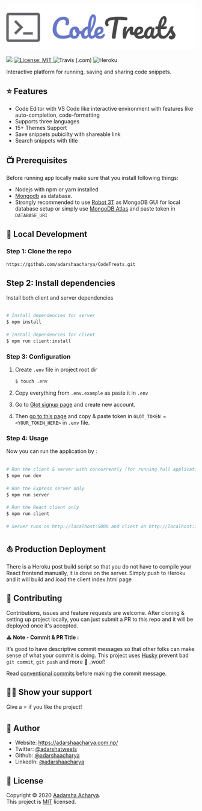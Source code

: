 <img src="assets/Github.svg" alt="Logo" />

<p>
<a href="https://app.codacy.com/manual/adarshaacharya/CodeTreats?utm_source=github.com&utm_medium=referral&utm_content=adarshaacharya/CodeTreats&utm_campaign=Badge_Grade_Dashboard"><img src="https://api.codacy.com/project/badge/Grade/62f781ddecba4ec3b4f79d53f380a7a1"/></a>
 <a href="https://github.com/adarshaacharya/CodeTreats/blob/master/LICENSE" target="_blank">
<img alt="License: MIT" src="https://img.shields.io/github/license/adarshaacharya/CodeTreats" />
</a>
<img alt="Travis (.com)" src="https://img.shields.io/travis/com/adarshaacharya/CodeTreats" />
<img src="https://pyheroku-badge.herokuapp.com/?app=codetreats" alt="Heroku">
</p>

Interactive platform for running, saving and sharing code snippets.

## ⭐ Features

-   Code Editor with VS Code like interactive environment with features like auto-completion, code-formatting
-   Supports three languages
-   15+ Themes Support
-   Save snippets pubicilty with shareable link
-   Search snippets with title

## 📺 Prerequisites

Before running app locally make sure that you install following things:

-   Nodejs with npm or yarn installed
-   [Mongodb](https://www.mongodb.com/) as database.
-   Strongly recommended to use [Robot 3T](https://robomongo.org/) as MongoDB GUI for local database setup or simply use [MongoDB Atlas](https://docs.atlas.mongodb.com/getting-started/) and paste token in `DATABASE_URI`

## 🚀 Local Development

### Step 1: Clone the repo

```bash
https://github.com/adarshaacharya/CodeTreats.git
```

## Step 2: Install dependencies

Install both client and server dependencies

```bash

# Install dependencies for server
$ npm install

# Install dependencies for client
$ npm run client:install

```

### Step 3: Configuration

1. Create `.env` file in project root dir

    ```bash
    $ touch .env
    ```

2. Copy everything from `.env.example` as paste it in `.env`

3. Go to [Glot signup page](https://glot.io/auth/page/simple/register) and create new account.

4. Then [go to this page](https://glot.io/account/token) and copy & paste token in `GLOT_TOKEN = <YOUR_TOKEN_HERE>` in `.env` file.

### Step 4: Usage

Now you can run the application by :

```bash

# Run the client & server with concurrently (for running full application)
$ npm run dev

# Run the Express server only
$ npm run server

# Run the React client only
$ npm run client

# Server runs on http://localhost:5000 and client on http://localhost:3000

```

## ⛵ Production Deployment

There is a Heroku post build script so that you do not have to compile your React frontend manually, it is done on the server. Simply push to Heroku and it will build and load the client index.html page

## 🤝 Contributing

Contributions, issues and feature requests are welcome. After cloning & setting up project locally, you can just submit a PR to this repo and it will be deployed once it's accepted.

**⚠️ Note - Commit & PR Title :**

It’s good to have descriptive commit messages so that other folks can make sense of what your commit is doing.
This project uses [Husky](https://github.com/typicode/husky/blob/master/README.md) prevent bad `git commit`, `git push` and more 🐶 \_woof!

Read [conventional commits](https://www.conventionalcommits.org/en/v1.0.0-beta.3/) before making the commit message.

## 👏🏻 Show your support

Give a ⭐️ if you like the project!

## 👤 Author

-   Website: <https://adarshaacharya.com.np/>
-   Twitter: [@adarshatweets](https://twitter.com/adarshatweets)
-   Github: [@adarshaacharya](https://github.com/adarshaacharya)
-   LinkedIn: [@adarshaacharya](https://linkedin.com/in/adarshaacharya)

## 📝 License

Copyright © 2020 [Aadarsha Acharya](https://github.com/adarshaacharya).<br />
This project is [MIT](https://github.com/adarshaacharya/CodeTreats/blob/master/LICENSE) licensed.
